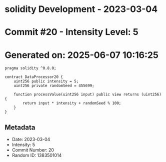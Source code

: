 ﻿# solidity Development - 2023-03-04
# Commit #20 - Intensity Level: 5
# Generated on: 2025-06-07 10:16:25
```solidity
pragma solidity ^0.8.0;

contract DataProcessor20 {
    uint256 public intensity = 5;
    uint256 private randomSeed = 455699;

    function processValue(uint256 input) public view returns (uint256) {
        return input * intensity + randomSeed % 100;
    }
}
```
## Metadata
- Date: 2023-03-04
- Intensity: 5
- Commit Number: 20
- Random ID: 1383501014
